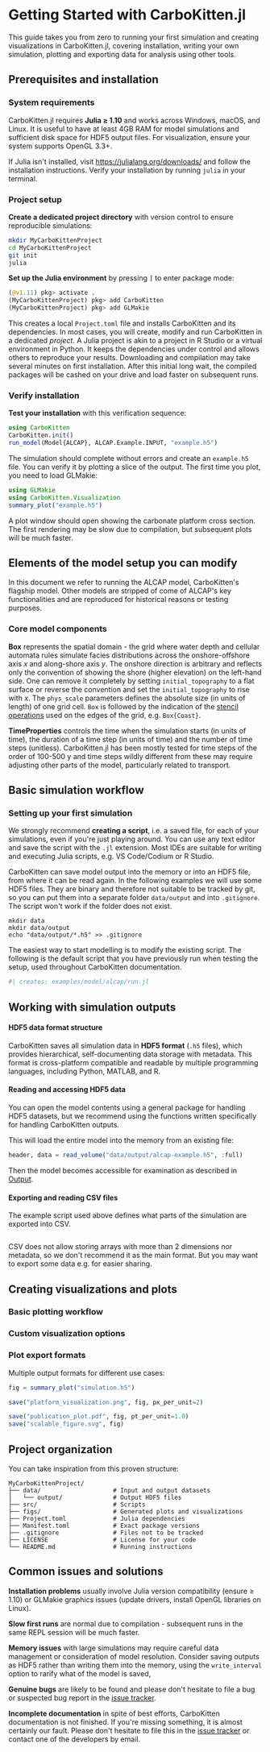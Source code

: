 # Getting Started with CarboKitten.jl

This guide takes you from zero to running your first simulation and creating visualizations in CarboKitten.jl, covering installation, writing your own simulation, plotting and exporting data for analysis using other tools.

## Prerequisites and installation

### System requirements

CarboKitten.jl requires **Julia ≥ 1.10** and works across Windows, macOS, and Linux. It is useful to have at least 4GB RAM for model simulations and sufficient disk space for HDF5 output files. For visualization, ensure your system supports OpenGL 3.3+.

If Julia isn't installed, visit https://julialang.org/downloads/ and follow the installation instructions. Verify your installation by running `julia` in your terminal.

### Project setup

**Create a dedicated project directory** with version control to ensure reproducible simulations:

```bash
mkdir MyCarboKittenProject
cd MyCarboKittenProject
git init
julia
```

**Set up the Julia environment** by pressing `]` to enter package mode:

```julia
(@v1.11) pkg> activate .
(MyCarboKittenProject) pkg> add CarboKitten
(MyCarboKittenProject) pkg> add GLMakie  
```

This creates a local `Project.toml` file and installs CarboKitten and its dependencies. In most cases, you will create, modify and run CarboKitten in a dedicated *project*. A Julia project is akin to a project in R Studio or a virtual environment in Python. It keeps the dependencies under control and allows others to reproduce your results. Downloading and compilation may take several minutes on first installation. After this initial long wait, the compiled packages will be cashed on your drive and load faster on subsequent runs.

### Verify installation

**Test your installation** with this verification sequence:

```julia
using CarboKitten
CarboKitten.init()  
run_model(Model{ALCAP}, ALCAP.Example.INPUT, "example.h5")
```

The simulation should complete without errors and create an `example.h5` file. You can verify it by plotting a slice of the output. The first time you plot, you need to load GLMakie:

```julia
using GLMakie
using CarboKitten.Visualization
summary_plot("example.h5")
```

A plot window should open showing the carbonate platform cross section. The first rendering may be slow due to compilation, but subsequent plots will be much faster.

## Elements of the model setup you can modify

In this document we refer to running the ALCAP model, CarboKitten's flagship model. Other models are stripped of come of ALCAP's key functionalities and are reproduced for historical reasons or testing purposes.

### Core model components

**Box** represents the spatial domain - the grid where water depth and cellular automata rules simulate facies distributions across the onshore-offshore axis *x* and along-shore axis *y*. The onshore direction is arbitrary and reflects only the convention of showing the shore (higher elevation) on the left-hand side. One can remove it completely by setting `initial_topography` to a flat surface or reverse the convention and set the `initial_topography` to rise with *x*. The `phys_scale` parameters defines the absolute size (in units of length) of one grid cell. `Box` is followed by the indication of the [stencil operations](stencils.md) used on the edges of the grid, e.g. `Box{Coast}`.

**TimeProperties** controls the time when the simulation starts (in units of time), the duration of a time step (in units of time) and the number of time steps (unitless). CarboKitten.jl has been mostly tested for time steps of the order of 100-500 y and time steps wildly different from these may require adjusting other parts of the model, particularly related to transport.

## Basic simulation workflow

### Setting up your first simulation

We strongly recommend **creating a script**, i.e. a saved file, for each of your simulations, even if you're just playing around. You can use any text editor and save the script with the `.jl` extension. Most IDEs are suitable for writing and executing Julia scripts, e.g. VS Code/Codium or R Studio. 

CarboKitten can save model output into the memory or into an HDF5 file, from where it can be read again. In the following examples we will use some HDF5 files. They are binary and therefore not suitable to be tracked by git, so you can put them into a separate folder `data/output` and into `.gitignore`. The script won't work if the folder does not exist.

```shell
mkdir data
mkdir data/output
echo "data/output/*.h5" >> .gitignore
```
The easiest way to start modelling is to modify the existing script. The following is the default script that you have previously run when testing the setup, used throughout CarboKitten documentation.

``` julia
#| creates: examples/model/alcap/run.jl
```

## Working with simulation outputs

#### HDF5 data format structure

CarboKitten saves all simulation data in **HDF5 format** (`.h5` files), which provides hierarchical, self-documenting data storage with metadata. This format is cross-platform compatible and readable by multiple programming languages, including Python, MATLAB, and R.

#### Reading and accessing HDF5 data

You can open the model contents using a general package for handling HDF5 datasets, but we recommend using the functions written specifically for handling CarboKitten outputs. 

This will load the entire model into the memory from an existing file:

``` julia
header, data = read_volume("data/output/alcap-example.h5", :full)
```
Then the model becomes accessible for examination as described in [Output](https://mindthegap-erc.github.io/CarboKitten.jl/dev/memory-writer/).

#### Exporting and reading CSV files

The example script used above defines what parts of the simulation are exported into CSV. 

``` {.julia #data_export}

```

CSV does not allow storing arrays with more than 2 dimensions nor metadata, so we don't recommend it as the main format. But you may want to export some data e.g. for easier sharing. 

## Creating visualizations and plots

### Basic plotting workflow


### Custom visualization options


### Plot export formats

Multiple output formats for different use cases:

```julia
fig = summary_plot("simulation.h5")

save("platform_visualization.png", fig, px_per_unit=2)  

save("publication_plot.pdf", fig, pt_per_unit=1.0)
save("scalable_figure.svg", fig)  
```

## Project organization 

You can take inspiration from this proven structure:

```
MyCarboKittenProject/
├── data/                    # Input and output datasets
⎪   └── output/              # Output HDF5 files
├── src/                     # Scripts
├── figs/                    # Generated plots and visualizations
├── Project.toml             # Julia dependencies
├── Manifest.toml            # Exact package versions
├── .gitignore               # Files not to be tracked
├── LICENSE                  # License for your code
└── README.md                # Running instructions
```

## Common issues and solutions

**Installation problems** usually involve Julia version compatibility (ensure ≥ 1.10) or GLMakie graphics issues (update drivers, install OpenGL libraries on Linux). 

**Slow first runs** are normal due to compilation - subsequent runs in the same REPL session will be much faster.

**Memory issues** with large simulations may require careful data management or consideration of model resolution. Consider saving outputs as HDF5 rather than writing them into the memory, using the `write_interval` option to rarify what of the model is saved,

**Genuine bugs** are likely to be found and please don't hesitate to file a bug or suspected bug report in the [issue tracker](https://github.com/MindTheGap-ERC/CarboKitten.jl/issues).

**Incomplete documentation** in spite of best efforts, CarboKitten documentation is not finished. If you're missing something, it is almost certainly our fault. Please don't hesitate to file this in the [issue tracker](https://github.com/MindTheGap-ERC/CarboKitten.jl/issues) or contact one of the developers by email.